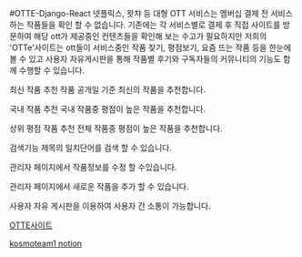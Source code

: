 #OTTE-Django-React
넷플릭스, 왓챠 등 대형 OTT 서비스는 멤버십 결제 전 서비스하는 작품들을 확인 할 수 없습니다. 기존에는 각 서비스별로 결제 후 직접 사이트를 방문하여 해당 ott가 제공중인 컨텐츠들을 확인해 보는 수고가 필요하지만 저희의 'OTTe'사이트는 ott들이 서비스중인 작품 찾기, 평점보기, 요즘 뜨는 작품 등을 한눈에 볼 수 있고 사용자 자유게시판을 통해 작품별 후기와 구독자들의 커뮤니티의 기능도 함께 수행할 수 있습니다.

최신 작품 추천 작품 공개일 기준 최신의 작품을 추천합니다.

국내 작품 추천 국내 작품중 평점이 높은 작품을 추천합니다.

상위 평점 작품 추천 전체 작품중 평점이 높은 작품을 추천합니다.

검색기능 제목의 일치단어를 검색 할 수 있습니다.

관리자 페이지에서 작품정보를 수정 할 수있습니다.

관리자 페이지에서 새로운 작품을 추가 할 수 있습니다.

사용자 자유 게시판을 이용하여 사용자 간 소통이 가능합니다.

[OTTE사이트](www.otte.kro.kr)

[kosmoteam1 notion](https://www.notion.so/5d067ad3ed594cd49f65c9a09cf26ab8?v=cb03ca6f61f44843b73c9b2832c88cf9)
